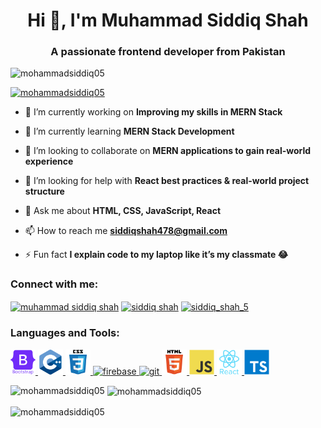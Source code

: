 <h1 align="center">Hi 👋, I'm Muhammad Siddiq Shah</h1>
<h3 align="center">A passionate frontend developer from Pakistan</h3>

<p align="left"> <img src="https://komarev.com/ghpvc/?username=mohammadsiddiq05&label=Profile%20views&color=0e75b6&style=flat" alt="mohammadsiddiq05" /> </p>

<p align="left"> <a href="https://github.com/ryo-ma/github-profile-trophy"><img src="https://github-profile-trophy.vercel.app/?username=mohammadsiddiq05" alt="mohammadsiddiq05" /></a> </p>

- 🔭 I’m currently working on **Improving my skills in MERN Stack**

- 🌱 I’m currently learning **MERN Stack Development**

- 👯 I’m looking to collaborate on **MERN applications to gain real-world experience**

- 🤝 I’m looking for help with **React best practices & real-world project structure**

- 💬 Ask me about **HTML, CSS, JavaScript, React**

- 📫 How to reach me **siddiqshah478@gmail.com**

- ⚡ Fun fact **I explain code to my laptop like it’s my classmate 😂**

<h3 align="left">Connect with me:</h3>
<p align="left">
<a href="https://linkedin.com/in/muhammad siddiq shah" target="blank"><img align="center" src="https://raw.githubusercontent.com/rahuldkjain/github-profile-readme-generator/master/src/images/icons/Social/linked-in-alt.svg" alt="muhammad siddiq shah" height="30" width="40" /></a>
<a href="https://fb.com/siddiq shah" target="blank"><img align="center" src="https://raw.githubusercontent.com/rahuldkjain/github-profile-readme-generator/master/src/images/icons/Social/facebook.svg" alt="siddiq shah" height="30" width="40" /></a>
<a href="https://instagram.com/siddiq_shah_5" target="blank"><img align="center" src="https://raw.githubusercontent.com/rahuldkjain/github-profile-readme-generator/master/src/images/icons/Social/instagram.svg" alt="siddiq_shah_5" height="30" width="40" /></a>
</p>

<h3 align="left">Languages and Tools:</h3>
<p align="left"> <a href="https://getbootstrap.com" target="_blank" rel="noreferrer"> <img src="https://raw.githubusercontent.com/devicons/devicon/master/icons/bootstrap/bootstrap-plain-wordmark.svg" alt="bootstrap" width="40" height="40"/> </a> <a href="https://www.w3schools.com/cpp/" target="_blank" rel="noreferrer"> <img src="https://raw.githubusercontent.com/devicons/devicon/master/icons/cplusplus/cplusplus-original.svg" alt="cplusplus" width="40" height="40"/> </a> <a href="https://www.w3schools.com/css/" target="_blank" rel="noreferrer"> <img src="https://raw.githubusercontent.com/devicons/devicon/master/icons/css3/css3-original-wordmark.svg" alt="css3" width="40" height="40"/> </a> <a href="https://firebase.google.com/" target="_blank" rel="noreferrer"> <img src="https://www.vectorlogo.zone/logos/firebase/firebase-icon.svg" alt="firebase" width="40" height="40"/> </a> <a href="https://git-scm.com/" target="_blank" rel="noreferrer"> <img src="https://www.vectorlogo.zone/logos/git-scm/git-scm-icon.svg" alt="git" width="40" height="40"/> </a> <a href="https://www.w3.org/html/" target="_blank" rel="noreferrer"> <img src="https://raw.githubusercontent.com/devicons/devicon/master/icons/html5/html5-original-wordmark.svg" alt="html5" width="40" height="40"/> </a> <a href="https://developer.mozilla.org/en-US/docs/Web/JavaScript" target="_blank" rel="noreferrer"> <img src="https://raw.githubusercontent.com/devicons/devicon/master/icons/javascript/javascript-original.svg" alt="javascript" width="40" height="40"/> </a> <a href="https://reactjs.org/" target="_blank" rel="noreferrer"> <img src="https://raw.githubusercontent.com/devicons/devicon/master/icons/react/react-original-wordmark.svg" alt="react" width="40" height="40"/> </a> <a href="https://www.typescriptlang.org/" target="_blank" rel="noreferrer"> <img src="https://raw.githubusercontent.com/devicons/devicon/master/icons/typescript/typescript-original.svg" alt="typescript" width="40" height="40"/> </a> </p>

<p><img align="left" src="https://github-readme-stats.vercel.app/api/top-langs?username=mohammadsiddiq05&show_icons=true&locale=en&layout=compact" alt="mohammadsiddiq05" /></p>

<p>&nbsp;<img align="center" src="https://github-readme-stats.vercel.app/api?username=mohammadsiddiq05&show_icons=true&locale=en" alt="mohammadsiddiq05" /></p>

<p><img align="center" src="https://github-readme-streak-stats.herokuapp.com/?user=mohammadsiddiq05&" alt="mohammadsiddiq05" /></p>

